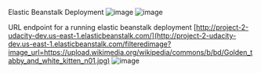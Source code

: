Elastic Beanstalk Deployment
![image](https://github.com/user-attachments/assets/b277c4ad-04c0-41ce-bd04-d471c9e82815)
![image](https://github.com/user-attachments/assets/b002c5d9-0673-4c35-8ad7-bf3a2a69f285)


URL endpoint for a running elastic beanstalk deployment
[http://project-2-udacity-dev.us-east-1.elasticbeanstalk.com/](http://project-2-udacity-dev.us-east-1.elasticbeanstalk.com/filteredimage?image_url=https://upload.wikimedia.org/wikipedia/commons/b/bd/Golden_tabby_and_white_kitten_n01.jpg)
![image](https://github.com/user-attachments/assets/e6186d6a-4985-493e-bdc0-08d392e8cb29)
